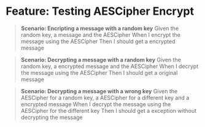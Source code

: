 # Feature: Testing AESCipher Encrypt

> **Scenario: Encripting a message with a random key**
> Given the random key, a message and the AESCipher
> When I encrypt the message using the AESCipher
> Then I should get a encrypted message

> **Scenario: Decrypting a message with a random key**
> Given the random key, a encrypted message and the AESCipher
> When I decrypt the message using the AESCipher
> Then I should get a original message

> **Scenario: Decrypting a message with a wrong key**
> Given the AESCipher for a random key, a AESCipher for a different key and a encrypted message
> When I decrypt the message using the AESCipher for the different key
> Then I should get a exception without decrypting the message
